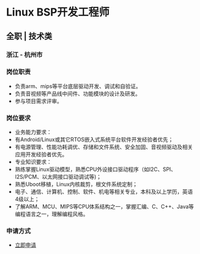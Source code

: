 
# Linux BSP开发工程师
## 全职  |  技术类
### 浙江 - 杭州市

### 岗位职责
- 负责arm、mips等平台底层驱动开发、调试和自验证。
- 负责音视频等产品线中间件、功能模块的设计及研发。
- 参与项目需求评审。
### 岗位要求
- 业务能力要求：
- 有Android/Linux或其它RTOS嵌入式系统平台软件开发经验者优先；
- 有电源管理、性能功耗调优、存储和文件系统、安全加固、音视频驱动及相关应用开发经验者优先。
- 专业知识要求：
- 熟练掌握Linux驱动模型，熟悉CPU外设接口驱动程序（如I2C、SPI、I2S/PCM、以太网接口驱动调试等)；
- 熟悉Uboot移植，Linux内核裁剪，根文件系统定制；
- 电子、通信、计算机、控制、软件、机电等相关专业，本科及以上学历，英语4级以上；
- 了解ARM、MCU、MIPS等CPU体系结构之一，掌握汇编、C、C++、Java等编程语言之一，理解编程风格。
### 申请方式
- <a href="mailto:hr@tuya.com?subject=求职简历-Linux BSP开发工程师-来自GitHub">立即申请</a>